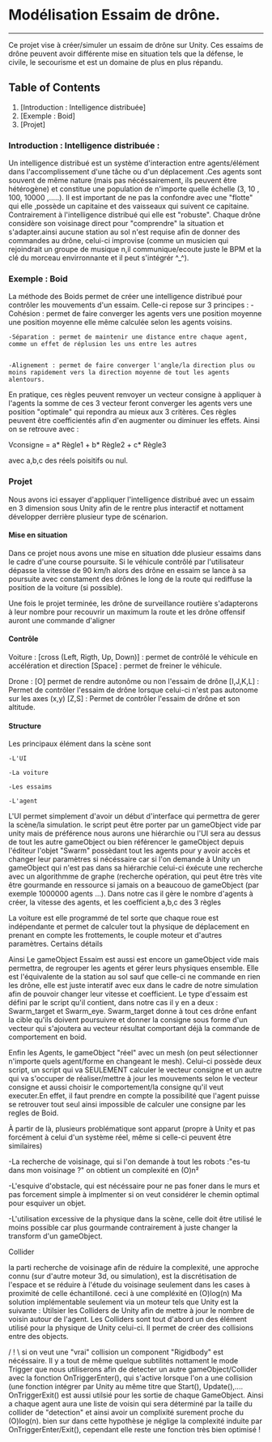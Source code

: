 # Modélisation Essaim de drône.
***
Ce projet vise à créer/simuler un essaim de drône sur Unity.
Ces essaims de drône peuvent avoir différente mise en situation tels que la défense, le civile, le secourisme et est un domaine de plus en plus répandu.


## Table of Contents

1. [Introduction : Intelligence distribuée]
2. [Exemple : Boid]
3. [Projet]


### Introduction : Intelligence distribuée : 


Un intelligence distribué est un système d'interaction entre agents/élément dans l'accomplissement d'une tâche ou d'un déplacement 
.Ces agents sont souvent de même nature (mais pas nécéssairement, ils peuvent être hétérogène) et constitue une population de n'importe quelle échelle (3, 10 , 100, 10000 ,.....).
Il est important de ne pas la confondre avec une "flotte" qui elle ,possède un capitaine et des vaisseaux qui suivent ce capitaine. Contrairement à l'intelligence distribué qui elle est "robuste". 
Chaque drône considère son voisinage direct pour "comprendre" la situation et s'adapter.ainsi aucune station au sol n'est requise afin de donner des commandes au drône, celui-ci improvise (comme un musicien qui rejoindrait un groupe de musique n,il communique/ecoute juste le BPM et la clé du morceau envirronnante et il peut s'intégrér ^_^).




### Exemple : Boid

La méthode des Boids permet de créer une intelligence distribué pour contrôler les mouvements d'un essaim. Celle-ci repose sur 3 principes :
	- Cohésion : permet de faire converger les agents vers une position moyenne une position moyenne elle même calculée selon les agents voisins.
	
	-Séparation : permet de maintenir une distance entre chaque agent, comme un effet de réplusion les uns entre les autres
	
	
	-Alignement : permet de faire converger l'angle/la direction plus ou moins rapidement vers la direction moyenne de tout les agents alentours.
	

En pratique, ces règles peuvent renvoyer un vecteur consigne à appliquer à l'agents 
la somme de ces 3 vecteur feront converger les agents vers une position "optimale" qui repondra au mieux aux 3 critères. Ces règles peuvent être coefficientés afin d'en augmenter ou diminuer les effets. Ainsi on se retrouve avec :

Vconsigne = a* Règle1 + b* Règle2 + c* Règle3

avec a,b,c des réels poisitifs ou nul.



### Projet
Nous avons ici essayer d'appliquer l'intelligence distribué avec un essaim en 3 dimension sous Unity afin de le rentre plus interactif et nottament développer derrière plusieur type de scénarion.

#### Mise en situation

Dans ce projet nous avons une mise en situation dde plusieur essaims dans le cadre d'une course poursuite.
Si le véhicule contrôlé par l'utilisateur dépasse la vitesse de 90 km/h alors des drône en essaim se lance à sa poursuite avec constament des drônes le long de la route qui rediffuse la position de la voiture (si possible).

Une fois le projet terminée, les drône de surveillance routière s'adapterons à leur nombre pour recouvrir un maximum la route et les drône offensif auront une commande d'aligner 

#### Contrôle 
Voiture :
[cross (Left, Rigth, Up, Down)] : permet de contrôlé le véhicule en accélération et direction
[Space] : permet de freiner le véhicule.

Drone :
[O] permet de rendre autonôme ou non l'essaim de drône
[I,J,K,L] : Permet de contrôler l'essaim de drône lorsque celui-ci n'est pas autonome sur les axes (x,y)
[Z,S] : Permet de contrôler l'essaim de drône et son altitude.

#### Structure


Les principaux élément dans la scène sont

	-L'UI

	-La voiture 

	-Les essaims

	-L'agent

L'UI permet simplement d'avoir un début d'interface qui permettra de gerer la scène/la simulation. le script peut être porter par un gameObject vide par unity mais de préférence nous aurons une hiérarchie ou l'UI sera au dessus de tout les autre gameObject ou bien référencer le gameObject depuis l'éditeur l'objet "Swarm" possèdant tout les agents pour y avoir accès et changer leur paramètres si nécéssaire car si l'on demande à Unity un gameObject qui n'est pas dans sa hiérarchie celui-ci éxécute une recherche avec un algorithmme de graphe (recherche opération, qui peut être très vite être gourmande en ressource si jamais on a beaucouo de gameObject (par exemple 1000000 agents ...).
Dans notre cas il gère le nombre d'agents  à créer, la vitesse des agents, et les coefficient a,b,c des 3 règles

La voiture est elle programmé de tel sorte que chaque roue est indépendante et permet de calculer tout la physique de déplacement en prenant en compte les frottements, le couple moteur et d'autres paramètres.
Certains détails

Ainsi Le gameObject Essaim est aussi est encore un gameObject vide mais permettra, de regrouper les agents et gérer leurs physiques ensemble.
Elle est l'équivalente de la station au sol sauf que celle-ci ne commande en rien les drône, elle est juste interatif avec eux dans le cadre de notre  simulation afin de pouvoir changer leur vitesse et coefficient.
Le type d'essaim est défini par le script qu'il contient, dans notre cas il y en a deux : Swarm_target et Swarm_eye.
Swarm_target donne à tout ces drône enfant la cible qu'ils doivent poursuivre et donner la consigne sous forme d'un vecteur qui s'ajoutera au vecteur résultat comportant déjà la commande de comportement en boid.

Enfin les Agents, le gameObject "réel" avec un mesh (on peut sélectionner n'importe quels agent/forme en changeant le mesh).
Celui-ci possède deux script, un script qui va SEULEMENT calculer le vecteur consigne et  un autre qui va s'occuper de réaliser/mettre à jour les mouvements selon le vecteur consigne et aussi choisir le comportement/la consigne qu'il veut executer.En effet, il faut prendre en compte la possibilité que l'agent puisse se retrouver tout seul ainsi impossible de calculer une consigne par les regles de Boid.


À partir de là, plusieurs problématique sont apparut (propre à Unity et pas forcément à celui d'un système réel, même si celle-ci peuvent être similaires)

-La recherche de voisinage, qui si l'on demande à tout les robots :"es-tu dans mon voisinage ?" on obtient un complexité en (O)n²

-L'esquive d'obstacle, qui est nécéssaire pour ne pas foner dans le murs et pas forcement simple à implmenter si on veut considérer le chemin optimal pour esquiver un objet.

-L'utilisation excessive de la physique dans la scène, celle doit être utilisé le moins possible car plus gourmande contrairement à juste changer la transform d'un gameObject.
 

Collider

 la parti recherche de voisinage afin de réduire la complexité, une approche connu (sur d'autre moteur 3d, ou simulation), est la discrétisation de l'espace et se réduire à l'étude du voisinage seulement dans les cases à proximité de celle échantilloné. ceci à une compléxité en (O)log(n)
Ma solution implémentable seulement via un moteur tels que Unity est la suivante : Utilsier les Colliders de Unity afin de mettre à jour le nombre de voisin autour de l'agent.
Les Colliders sont tout d'abord un des élément utilisé pour la physique de Unity celui-ci. Il permet de créer des collisions entre des objects.

/ ! \ si on veut une "vrai" collision un component "Rigidbody" est nécéssaire.
Il y a tout de même quelque subtilités nottament le mode Trigger que nous utiliserons afin de detecter un autre gameObject/Collider avec la fonction OnTriggerEnter(), qui s'active lorsque l'on a une collision (une fonction intégrer par Unity au même titre que Start(), Update(),....
OnTriggerExit() est aussi utilsié pour les sortie de chaque GameObject. 
Ainsi a chaque agent aura une liste de voisin qui sera déterminé par la taille du collider de "detection" et ainsi avoir un complixité surement proche du (O)log(n). bien sur dans cette hypothèse je néglige la complexité induite par OnTriggerEnter/Exit(), cependant elle reste une fonction très bien optimisé ! 





